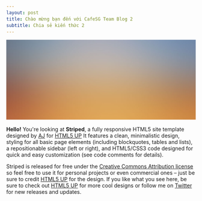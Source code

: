 ```yaml
---
layout: post
title: Chào mừng bạn đến với CafeSG Team Blog 2
subtitle: Chia sẻ kiến thức 2
--- 
```


<a href="#" class="image featured"><img src="images/pic01.jpg" alt="" /></a>
<p>
    <strong>Hello!</strong> You're looking at <strong>Striped</strong>, a fully responsive HTML5 site template designed by <a href="http://n33.co">AJ</a>
    for <a href="http://html5up.net">HTML5 UP</a> It features a clean, minimalistic design, styling for all basic page elements (including blockquotes, tables and lists), a
    repositionable sidebar (left or right), and HTML5/CSS3 code designed for quick and easy customization (see code comments for details).
</p>

<!--more-->

<p>
    Striped is released for free under the <a href="http://html5up.net/license">Creative Commons Attribution license</a> so feel free to use it for personal projects
    or even commercial ones &ndash; just be sure to credit <a href="http://html5up.net">HTML5 UP</a> for the design. If you like what you see here, be sure to check out
    <a href="http://html5up.net">HTML5 UP</a> for more cool designs or follow me on <a href="http://twitter.com/n33co">Twitter</a> for new releases and updates.
</p>